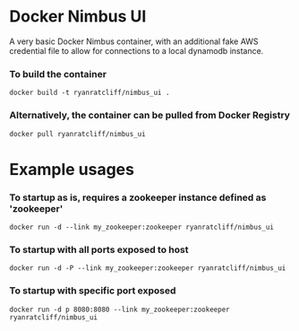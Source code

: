 # Docker Nimbus UI
A very basic Docker Nimbus container, with an additional fake AWS credential file to allow for connections to a local dynamodb instance.

### To build the container
```
docker build -t ryanratcliff/nimbus_ui .
```

### Alternatively, the container can be pulled from Docker Registry
```
docker pull ryanratcliff/nimbus_ui
```

# Example usages

### To startup as is, requires a zookeeper instance defined as 'zookeeper'
```
docker run -d --link my_zookeeper:zookeeper ryanratcliff/nimbus_ui
```

### To startup with all ports exposed to host
```
docker run -d -P --link my_zookeeper:zookeeper ryanratcliff/nimbus_ui
```

### To startup with specific port exposed
```
docker run -d p 8080:8080 --link my_zookeeper:zookeeper ryanratcliff/nimbus_ui
```
